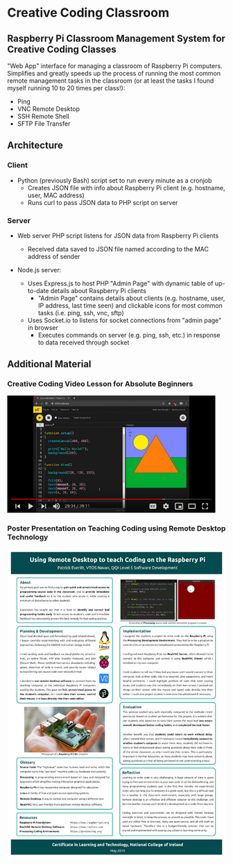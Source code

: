 # Creative Coding Classroom

## Raspberry Pi Classroom Management System for Creative Coding Classes

"Web App" interface for managing a classroom of Raspberry Pi computers. Simplifies and greatly speeds up the process of running the most common remote management tasks in the classroom (or at least the tasks I found myself running 10 to 20 times per class!):
* Ping
* VNC Remote Desktop
* SSH Remote Shell
* SFTP File Transfer 



## Architecture
### Client
* Python (previously Bash) script set to run every minute as a cronjob
	* Creates JSON file with info about Raspberry Pi client (e.g. hostname, user, MAC address)
	* Runs curl to pass JSON data to PHP script on server


### Server
* Web server PHP script listens for JSON data from Raspberry Pi clients
	* Received data saved to JSON file named according to the MAC address of sender

* Node.js server:
	* Uses Express.js to host PHP "Admin Page" with dynamic table of up-to-date details about Raspberry Pi clients
		* "Admin Page" contains details about clients (e.g. hostname, user, IP address, last time seen) and clickable icons for most common tasks (i.e. ping, ssh, vnc, sftp)
	* Uses Socket.io to listens for socket connections from "admin page" in browser
		* Executes commands on server (e.g. ping, ssh, etc.) in response to data received through socket



## Additional Material
### Creative Coding Video Lesson for Absolute Beginners
<a href="http://www.youtube.com/watch?v=fO8TsDkmXYQ" target="_blank">
	<img src="./img/coding-video-lesson-preview.png" title="Click to watch example Creative Coding video lesson" width="480">
</a>


### Poster Presentation on Teaching Coding using Remote Desktop Technology
<a href="https://raw.githubusercontent.com/coding418/creative-coding-classroom/main/img/ltech-poster.png" target="_blank">
	<img src="./img/ltech-poster.png" title="Poster Presentation on Using Remote Desktop to Teach Coding" width="720">
</a>

